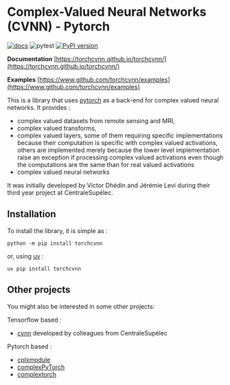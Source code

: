 # Complex-Valued Neural Networks (CVNN) - Pytorch

[![docs](https://github.com/torchcvnn/torchcvnn/actions/workflows/doc.yml/badge.svg)](https://torchcvnn.github.io/torchcvnn/) ![pytest](https://github.com/torchcvnn/torchcvnn/actions/workflows/test.yml/badge.svg) [![PyPI version](https://badge.fury.io/py/torchcvnn.svg)](https://badge.fury.io/py/torchcvnn)

**Documentation** [https://torchcvnn.github.io/torchcvnn/](https://torchcvnn.github.io/torchcvnn/)

**Examples** [https://www.github.com/torchcvnn/examples](https://www.github.com/torchcvnn/examples)

This is a library that uses [pytorch](https://pytorch.org) as a back-end for complex valued neural networks. It provides :

- complex valued datasets from remote sensing and MRI,
- complex valued transforms,
- complex valued layers, some of them requiring specific implementations because their computation is specific with complex valued activations, others are implemented merely because the lower level implementation raise an exception if processing complex valued activations even though the computations are the same than for real valued activations
- complex valued neural networks

It was initially developed by Victor Dhédin and Jérémie Levi during their third year project at CentraleSupélec. 

## Installation

To install the library, it is simple as :

```
python -m pip install torchcvnn
```

or, using [uv](https://docs.astral.sh/uv/) :

```
uv pip install torchcvnn
```


## Other projects

You might also be interested in some other projects: 

Tensorflow based : 

- [cvnn](https://github.com/NEGU93/cvnn) developed by colleagues from CentraleSupélec

Pytorch based : 

- [cplxmodule](https://github.com/ivannz/cplxmodule)
- [complexPyTorch](https://github.com/wavefrontshaping/complexPyTorch)
- [complextorch](https://github.com/josiahwsmith10/complextorch)
